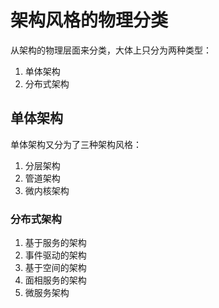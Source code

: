 # 架构风格的物理分类
从架构的物理层面来分类，大体上只分为两种类型：
1. 单体架构
2. 分布式架构
## 单体架构
单体架构又分为了三种架构风格：
1. 分层架构
2. 管道架构
3. 微内核架构
### 分布式架构
1. 基于服务的架构
2. 事件驱动的架构
3. 基于空间的架构
4. 面相服务的架构
5. 微服务架构
